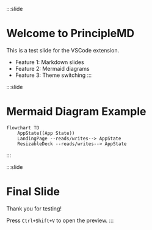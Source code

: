 
:::slide
# Welcome to PrincipleMD

This is a test slide for the VSCode extension.

- Feature 1: Markdown slides
- Feature 2: Mermaid diagrams
- Feature 3: Theme switching
:::

:::slide
# Mermaid Diagram Example
```mermaid
flowchart TD
    AppState((App State))
    LandingPage --reads/writes--> AppState
    ResizableDeck --reads/writes--> AppState
```

:::

:::slide
# Final Slide

Thank you for testing!

Press `Ctrl+Shift+V` to open the preview.
:::